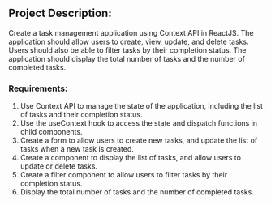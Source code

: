 ## Project Description:
Create a task management application using Context API in ReactJS. The application should allow users to create, view, update, and delete tasks. Users should also be able to filter tasks by their completion status. The application should display the total number of tasks and the number of completed tasks.

### Requirements:

1. Use Context API to manage the state of the application, including the list of tasks and their completion status.
2. Use the useContext hook to access the state and dispatch functions in child components.
3. Create a form to allow users to create new tasks, and update the list of tasks when a new task is created.
4. Create a component to display the list of tasks, and allow users to update or delete tasks.
5. Create a filter component to allow users to filter tasks by their completion status.
6. Display the total number of tasks and the number of completed tasks.
